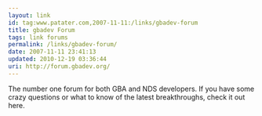 ```yaml
---
layout: link
id: tag:www.patater.com,2007-11-11:/links/gbadev-forum
title: gbadev Forum
tags: link forums
permalink: /links/gbadev-forum/
date: 2007-11-11 23:41:13
updated: 2010-12-19 03:36:44
uri: http://forum.gbadev.org/
---
```

The number one forum for both GBA and NDS developers. If you have some crazy
questions or what to know of the latest breakthroughs, check it out here.
